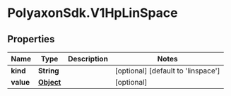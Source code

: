 # PolyaxonSdk.V1HpLinSpace

## Properties

Name | Type | Description | Notes
------------ | ------------- | ------------- | -------------
**kind** | **String** |  | [optional] [default to &#39;linspace&#39;]
**value** | [**Object**](.md) |  | [optional] 


